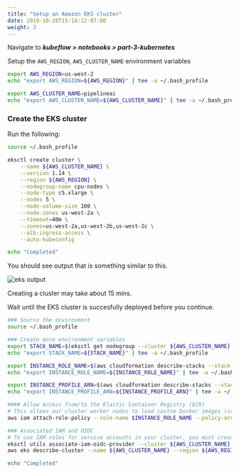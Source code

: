 ```yaml
---
title: "Setup an Amazon EKS cluster"
date: 2019-10-28T15:14:12-07:00
weight: 3
---
```


Navigate to ***kubeflow > notebooks > part-3-kubernetes***

Setup the `AWS_REGION`, `AWS_CLUSTER_NAME` environment variables
```bash
export AWS_REGION=us-west-2
echo "export AWS_REGION=${AWS_REGION}" | tee -a ~/.bash_profile

export AWS_CLUSTER_NAME=pipelineai
echo "export AWS_CLUSTER_NAME=${AWS_CLUSTER_NAME}" | tee -a ~/.bash_profile

```

### Create the EKS cluster
Run the following:
```bash
source ~/.bash_profile

eksctl create cluster \
    --name ${AWS_CLUSTER_NAME} \
    --version 1.14 \
    --region ${AWS_REGION} \
    --nodegroup-name cpu-nodes \
    --node-type c5.xlarge \
    --nodes 5 \
    --node-volume-size 100 \
    --node-zones us-west-2a \
    --timeout=40m \
    --zones=us-west-2a,us-west-2b,us-west-2c \
    --alb-ingress-access \
    --auto-kubeconfig

echo "Completed"

```

You should see output that is something similar to this.

![eks output](/images/eks/eksctl_launch.png)

Creating a cluster may take about 15 mins. 

Wait until the EKS cluster is succesfully deployed before you continue.

```bash
### Source the environment
source ~/.bash_profile

### Create more environment variables
export STACK_NAME=$(eksctl get nodegroup --cluster ${AWS_CLUSTER_NAME} -o json | jq -r '.[].StackName')
echo "export STACK_NAME=${STACK_NAME}" | tee -a ~/.bash_profile

export INSTANCE_ROLE_NAME=$(aws cloudformation describe-stacks --stack-name $STACK_NAME --output text --query "Stacks[0].Outputs[1].OutputValue" | sed -e 's/.*\///g')
echo "export INSTANCE_ROLE_NAME=${INSTANCE_ROLE_NAME}" | tee -a ~/.bash_profile

export INSTANCE_PROFILE_ARN=$(aws cloudformation describe-stacks --stack-name $STACK_NAME | jq -r '.Stacks[].Outputs[] | select(.OutputKey=="InstanceProfileARN") | .OutputValue')
echo "export INSTANCE_PROFILE_ARN=${INSTANCE_PROFILE_ARN}" | tee -a ~/.bash_profile

#### Allow Access from/to the Elastic Container Registry (ECR)
# This allows our cluster worker nodes to load custom Docker images (ie. models) from ECR.  We will load these custom Docker images in a later section. 
aws iam attach-role-policy --role-name $INSTANCE_ROLE_NAME --policy-arn arn:aws:iam::aws:policy/AmazonEC2ContainerRegistryFullAccess

### Associated IAM and OIDC
# To use IAM roles for service accounts in your cluster, you must create an OIDC identity provider in the IAM console.  See https://docs.aws.amazon.com/eks/latest/userguide/enable-iam-roles-for-service-accounts.html for more info.
eksctl utils associate-iam-oidc-provider --cluster ${AWS_CLUSTER_NAME} --approve
aws eks describe-cluster --name ${AWS_CLUSTER_NAME} --region ${AWS_REGION} --query "cluster.identity.oidc.issuer" --output text

echo "Completed"
```
